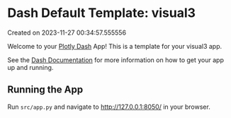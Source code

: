 # Dash Default Template: visual3

Created on 2023-11-27 00:34:57.555556

Welcome to your [Plotly Dash](https://plotly.com/dash/) App! This is a template for your visual3 app.

See the [Dash Documentation](https://dash.plotly.com/introduction) for more information on how to get your app up and running.

## Running the App

Run `src/app.py` and navigate to http://127.0.0.1:8050/ in your browser.